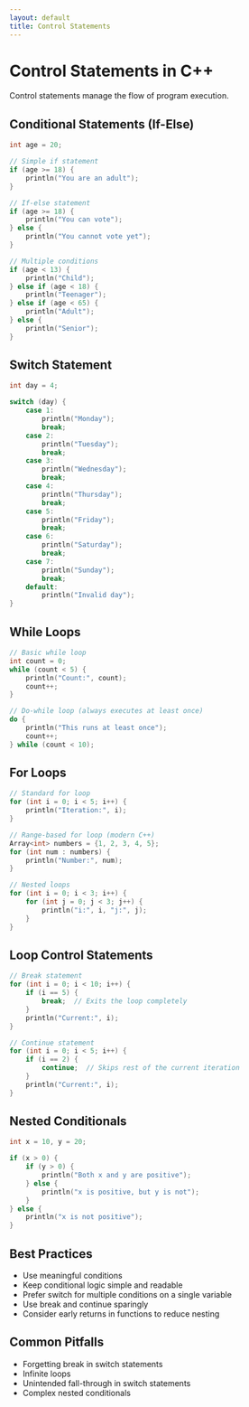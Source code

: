 ```yaml
---
layout: default
title: Control Statements
---
```


# Control Statements in C++

Control statements manage the flow of program execution.

## Conditional Statements (If-Else)
```cpp
int age = 20;

// Simple if statement
if (age >= 18) {
    println("You are an adult");
}

// If-else statement
if (age >= 18) {
    println("You can vote");
} else {
    println("You cannot vote yet");
}

// Multiple conditions
if (age < 13) {
    println("Child");
} else if (age < 18) {
    println("Teenager");
} else if (age < 65) {
    println("Adult");
} else {
    println("Senior");
}
```

## Switch Statement
```cpp
int day = 4;

switch (day) {
    case 1:
        println("Monday");
        break;
    case 2:
        println("Tuesday");
        break;
    case 3:
        println("Wednesday");
        break;
    case 4:
        println("Thursday");
        break;
    case 5:
        println("Friday");
        break;
    case 6:
        println("Saturday");
        break;
    case 7:
        println("Sunday");
        break;
    default:
        println("Invalid day");
}
```

## While Loops
```cpp
// Basic while loop
int count = 0;
while (count < 5) {
    println("Count:", count);
    count++;
}

// Do-while loop (always executes at least once)
do {
    println("This runs at least once");
    count++;
} while (count < 10);
```

## For Loops
```cpp
// Standard for loop
for (int i = 0; i < 5; i++) {
    println("Iteration:", i);
}

// Range-based for loop (modern C++)
Array<int> numbers = {1, 2, 3, 4, 5};
for (int num : numbers) {
    println("Number:", num);
}

// Nested loops
for (int i = 0; i < 3; i++) {
    for (int j = 0; j < 3; j++) {
        println("i:", i, "j:", j);
    }
}
```

## Loop Control Statements
```cpp
// Break statement
for (int i = 0; i < 10; i++) {
    if (i == 5) {
        break;  // Exits the loop completely
    }
    println("Current:", i);
}

// Continue statement
for (int i = 0; i < 5; i++) {
    if (i == 2) {
        continue;  // Skips rest of the current iteration
    }
    println("Current:", i);
}
```

## Nested Conditionals
```cpp
int x = 10, y = 20;

if (x > 0) {
    if (y > 0) {
        println("Both x and y are positive");
    } else {
        println("x is positive, but y is not");
    }
} else {
    println("x is not positive");
}
```

## Best Practices
- Use meaningful conditions
- Keep conditional logic simple and readable
- Prefer switch for multiple conditions on a single variable
- Use break and continue sparingly
- Consider early returns in functions to reduce nesting

## Common Pitfalls
- Forgetting break in switch statements
- Infinite loops
- Unintended fall-through in switch statements
- Complex nested conditionals